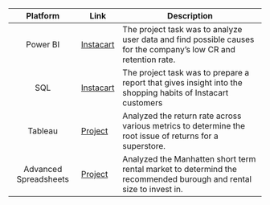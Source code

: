 | Platform | Link | Description |
| :-----------: | ----------- |----------- |
| Power BI | [Instacart](https://github.com/zarina-perez/TripleTen_projects/tree/main/02-EDA_project)| The project task was to analyze user data and find possible causes for the company’s low CR and retention rate. |
| SQL | [Instacart](https://github.com/zarina-perez/TripleTen_projects/tree/main/02-EDA_project) | The project task was to prepare a report that gives insight into the shopping habits of Instacart customers |
| Tableau | [Project](https://public.tableau.com/views/Sprint5Project_17016650404270/Story?:language=en-US&:display_count=n&:origin=viz_share_link) | Analyzed the return rate across various metrics to determine the root issue of returns for a superstore. |
| Advanced Spreadsheets | [Project](https://docs.google.com/spreadsheets/d/1LBF0hRRM6k_crLeQWvRiEHYI_5IllLU_KIAolpOOJxA/edit?usp=sharing) | Analyzed the Manhatten short term rental market to determind the recommended burough and rental size to invest in. |
